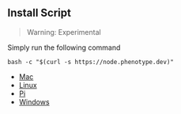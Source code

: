 
## Install Script

> Warning: Experimental

Simply run the following command

```
bash -c "$(curl -s https://node.phenotype.dev)"
```

- [Mac](/node/install/mac)
- [Linux](/node/install/linux)
- [Pi](/node/install/pi)
- [Windows](/node/install/windows)
